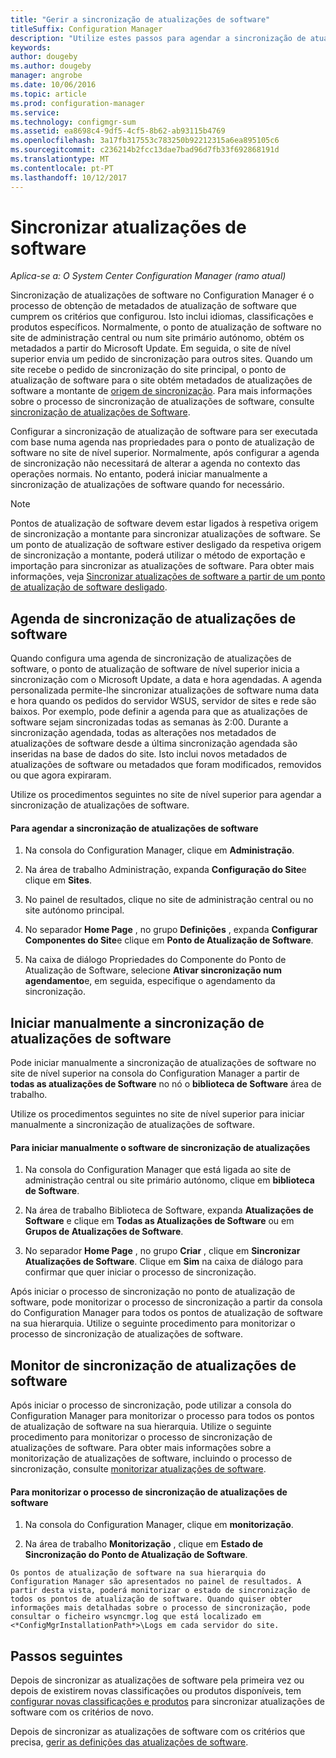 ```yaml
---
title: "Gerir a sincronização de atualizações de software"
titleSuffix: Configuration Manager
description: "Utilize estes passos para agendar a sincronização de atualizações de software, manualmente iniciar a sincronização de atualizações de software e monitorizar a sincronização de atualizações de software."
keywords: 
author: dougeby
ms.author: dougeby
manager: angrobe
ms.date: 10/06/2016
ms.topic: article
ms.prod: configuration-manager
ms.service: 
ms.technology: configmgr-sum
ms.assetid: ea8698c4-9df5-4cf5-8b62-ab93115b4769
ms.openlocfilehash: 3a17fb317553c783250b92212315a6ea895105c6
ms.sourcegitcommit: c236214b2fcc13dae7bad96d7fb33f692868191d
ms.translationtype: MT
ms.contentlocale: pt-PT
ms.lasthandoff: 10/12/2017
---
```

#  <a name="BKMK_SUMSync"></a> Sincronizar atualizações de software

*Aplica-se a: O System Center Configuration Manager (ramo atual)*

 Sincronização de atualizações de software no Configuration Manager é o processo de obtenção de metadados de atualização de software que cumprem os critérios que configurou. Isto inclui idiomas, classificações e produtos específicos. Normalmente, o ponto de atualização de software no site de administração central ou num site primário autónomo, obtém os metadados a partir do Microsoft Update. Em seguida, o site de nível superior envia um pedido de sincronização para outros sites. Quando um site recebe o pedido de sincronização do site principal, o ponto de atualização de software para o site obtém metadados de atualizações de software a montante de [origem de sincronização](../plan-design/plan-for-software-updates.md#BKMK_SyncSource). Para mais informações sobre o processo de sincronização de atualizações de software, consulte [sincronização de atualizações de Software](../understand/software-updates-introduction.md#BKMK_Synchronization).

Configurar a sincronização de atualização de software para ser executada com base numa agenda nas propriedades para o ponto de atualização de software no site de nível superior. Normalmente, após configurar a agenda de sincronização não necessitará de alterar a agenda no contexto das operações normais. No entanto, poderá iniciar manualmente a sincronização de atualizações de software quando for necessário.

  > [!NOTE]  
  >  Pontos de atualização de software devem estar ligados à respetiva origem de sincronização a montante para sincronizar atualizações de software. Se um ponto de atualização de software estiver desligado da respetiva origem de sincronização a montante, poderá utilizar o método de exportação e importação para sincronizar as atualizações de software. Para obter mais informações, veja [Sincronizar atualizações de software a partir de um ponto de atualização de software desligado](synchronize-software-updates-disconnected.md).  

## <a name="schedule-software-updates-synchronization"></a>Agenda de sincronização de atualizações de software
Quando configura uma agenda de sincronização de atualizações de software, o ponto de atualização de software de nível superior inicia a sincronização com o Microsoft Update, a data e hora agendadas. A agenda personalizada permite-lhe sincronizar atualizações de software numa data e hora quando os pedidos do servidor WSUS, servidor de sites e rede são baixos. Por exemplo, pode definir a agenda para que as atualizações de software sejam sincronizadas todas as semanas às 2:00. Durante a sincronização agendada, todas as alterações nos metadados de atualizações de software desde a última sincronização agendada são inseridas na base de dados do site. Isto inclui novos metadados de atualizações de software ou metadados que foram modificados, removidos ou que agora expiraram.

Utilize os procedimentos seguintes no site de nível superior para agendar a sincronização de atualizações de software.  

#### <a name="to-schedule-software-updates-synchronization"></a>Para agendar a sincronização de atualizações de software  

  1.  Na consola do Configuration Manager, clique em **Administração**.  

  2.  Na área de trabalho Administração, expanda **Configuração do Site**e clique em **Sites**.  

  3.  No painel de resultados, clique no site de administração central ou no site autónomo principal.  

  4.  No separador **Home Page** , no grupo **Definições** , expanda **Configurar Componentes do Site**e clique em **Ponto de Atualização de Software**.  

  5.  Na caixa de diálogo Propriedades do Componente do Ponto de Atualização de Software, selecione **Ativar sincronização num agendamento**e, em seguida, especifique o agendamento da sincronização.  

## <a name="manually-start-software-updates-synchronization"></a>Iniciar manualmente a sincronização de atualizações de software
Pode iniciar manualmente a sincronização de atualizações de software no site de nível superior na consola do Configuration Manager a partir de **todas as atualizações de Software** no nó o **biblioteca de Software** área de trabalho.  

Utilize os procedimentos seguintes no site de nível superior para iniciar manualmente a sincronização de atualizações de software.  

#### <a name="to-manually-start-software-updates-synchronization"></a>Para iniciar manualmente o software de sincronização de atualizações  

  1.  Na consola do Configuration Manager que está ligada ao site de administração central ou site primário autónomo, clique em **biblioteca de Software**.  

  2.  Na área de trabalho Biblioteca de Software, expanda **Atualizações de Software** e clique em **Todas as Atualizações de Software** ou em **Grupos de Atualizações de Software**.  

  3.  No separador **Home Page** , no grupo **Criar** , clique em **Sincronizar Atualizações de Software**. Clique em **Sim** na caixa de diálogo para confirmar que quer iniciar o processo de sincronização.  

   Após iniciar o processo de sincronização no ponto de atualização de software, pode monitorizar o processo de sincronização a partir da consola do Configuration Manager para todos os pontos de atualização de software na sua hierarquia. Utilize o seguinte procedimento para monitorizar o processo de sincronização de atualizações de software.  


## <a name="monitor-software-updates-synchronization"></a>Monitor de sincronização de atualizações de software
Após iniciar o processo de sincronização, pode utilizar a consola do Configuration Manager para monitorizar o processo para todos os pontos de atualização de software na sua hierarquia. Utilize o seguinte procedimento para monitorizar o processo de sincronização de atualizações de software. Para obter mais informações sobre a monitorização de atualizações de software, incluindo o processo de sincronização, consulte [monitorizar atualizações de software](../deploy-use/monitor-software-updates.md).

#### <a name="to-monitor-the-software-updates-synchronization-process"></a>Para monitorizar o processo de sincronização de atualizações de software  

  1.  Na consola do Configuration Manager, clique em **monitorização**.  

  2.  Na área de trabalho **Monitorização** , clique em **Estado de Sincronização do Ponto de Atualização de Software**.  

    Os pontos de atualização de software na sua hierarquia do Configuration Manager são apresentados no painel de resultados. A partir desta vista, poderá monitorizar o estado de sincronização de todos os pontos de atualização de software. Quando quiser obter informações mais detalhadas sobre o processo de sincronização, pode consultar o ficheiro wsyncmgr.log que está localizado em <*ConfigMgrInstallationPath*>\Logs em cada servidor do site.  

## <a name="next-steps"></a>Passos seguintes
Depois de sincronizar as atualizações de software pela primeira vez ou depois de existirem novas classificações ou produtos disponíveis, tem [configurar novas classificações e produtos](configure-classifications-and-products.md) para sincronizar atualizações de software com os critérios de novo.

Depois de sincronizar as atualizações de software com os critérios que precisa, [gerir as definições das atualizações de software](manage-settings-for-software-updates.md).  
